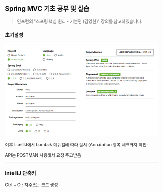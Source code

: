## Spring MVC 기초 공부 및 실습

> 인프런의 "스프링 핵심 원리 - 기본편 (김영한)" 강의를 참고하였습니다.
>

### 초기설정

![image-20220220230630472](README.assets/image-20220220230630472.png)

이후 IntelliJ에서 Lombok 메뉴얼에 따라 설치 (Annotation 등록 체크까지 확인)

API는 POSTMAN 사용해서 요청 주고받음





---

### IntelliJ 단축키

Ctrl + O : 자주쓰는 코드 생성 
